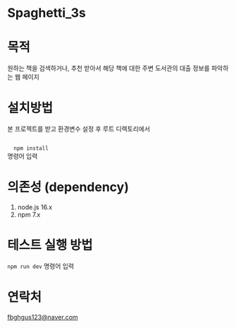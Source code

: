 # Spaghetti_3s


# 목적
원하는 책을 검색하거나, 추천 받아서 해당 책에 대한 주변 도서관의 대출 정보를 파악하는 웹 페이지

# 설치방법
본 프로젝트를 받고 환경변수 설정 후 루트 디렉토리에서

<code>
  npm install
</code> 명령어 입력

# 의존성 (dependency)
1. node.js 16.x
2. npm 7.x

# 테스트 실행 방법
<code>npm run dev</code> 명령어 입력

# 연락처
fbghgus123@naver.com
